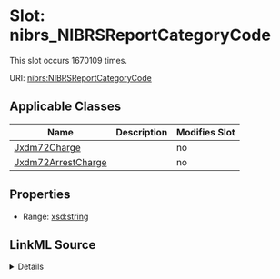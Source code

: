 

# Slot: nibrs_NIBRSReportCategoryCode




This slot occurs 1670109 times.


URI: [nibrs:NIBRSReportCategoryCode](http://fbi.gov/cjis/nibrs/2023.0/NIBRSReportCategoryCode)



<!-- no inheritance hierarchy -->





## Applicable Classes

| Name | Description | Modifies Slot |
| --- | --- | --- |
| [Jxdm72Charge](../classes/Jxdm72Charge.md) |  |  no  |
| [Jxdm72ArrestCharge](../classes/Jxdm72ArrestCharge.md) |  |  no  |







## Properties

* Range: [xsd:string](http://www.w3.org/2001/XMLSchema#string)







## LinkML Source

<details>

```yaml
name: nibrs_NIBRSReportCategoryCode
from_schema: okns:scales-kg
rank: 1000
slot_uri: nibrs:NIBRSReportCategoryCode
alias: nibrs_NIBRSReportCategoryCode
domain_of:
- jxdm72_ArrestCharge
- jxdm72_Charge
range: string

```
</details>